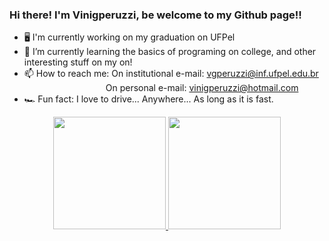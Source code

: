 ### Hi there! I'm Vinigperuzzi, be welcome to my Github page!!

- 🖥️ I'm currently working on my graduation on UFPel
- 🤖 I’m currently learning the basics of programing on college, and other interesting stuff on my on!
- 📫 How to reach me: On institutional e-mail: vgperuzzi@inf.ufpel.edu.br<br />
&emsp;&emsp;&emsp;&emsp;&emsp;&emsp;&emsp;&emsp;&emsp;&nbsp;On personal e-mail: vinigperuzzi@hotmail.com
- 🏎️ Fun fact: I love to drive... Anywhere... As long as it is fast.

<div align="center">
  <a href="https://github.com/Vinigperuzzi">
  <img height="180em" src="https://github-readme-stats.vercel.app/api?username=Vinigperuzzi&show_icons=true&theme=dracula&include_all_commits=true&count_private=true"/>
    <img height="180em" src="https://github-readme-stats.vercel.app/api/top-langs/?username=Vinigperuzzi&layout=compact&langs_count=7&theme=dracula"/>
</div>
